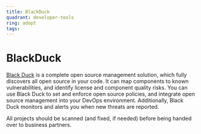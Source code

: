 ```yaml
---
title: BlackDuck
quadrant: developer-tools
ring: adopt
tags:
---
```


# BlackDuck

<a href="https://www.blackducksoftware.com/" target="_blank">Black Duck</a> is a complete open source management solution, which fully discovers all open source in your code. It can map components to known vulnerabilities, and identify license and component quality risks. You can use Black Duck to set and enforce open source policies, and integrate open source management into your DevOps environment. Additionally, Black Duck monitors and alerts you when new threats are reported.

All projects should be scanned (and fixed, if needed) before being handed over to business partners.
